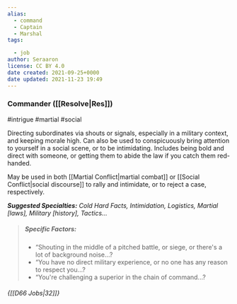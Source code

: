 ```yaml
---
alias:
  - command
  - Captain
  - Marshal
tags:

  - job
author: Seraaron
license: CC BY 4.0
date created: 2021-09-25+0000
date updated: 2021-11-23 19:49
---
```


### Commander ([[Resolve|Res]])

#intrigue #martial #social

Directing subordinates via shouts or signals, especially in a military context, and keeping morale high. Can also be used to conspicuously bring attention to yourself in a social scene, or to be intimidating. Includes being bold and direct with someone, or getting them to abide the law if you catch them red-handed.

May be used in both [[Martial Conflict|martial combat]] or [[Social Conflict|social discourse]] to rally and intimidate, or to reject a case, respectively.

_**Suggested Specialties:** Cold Hard Facts, Intimidation, Logistics, Martial [laws], Military [history], Tactics..._

> ##### Specific Factors:
>
> - “Shouting in the middle of a pitched battle, or siege, or there's a lot of background noise...?
> - “You have no direct military experience, or no one has any reason to respect you...?
> - “You're challenging a superior in the chain of command...?

###### {[[D66 Jobs|32]]}
